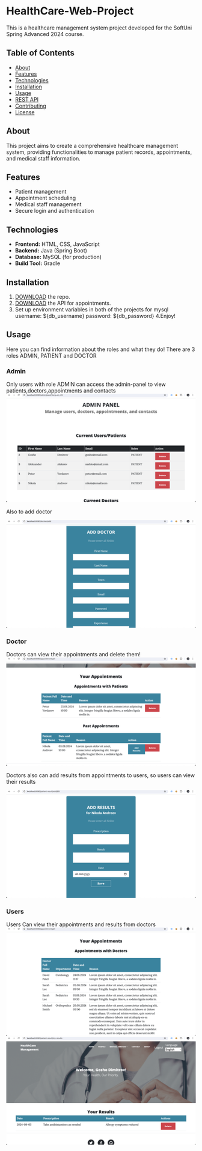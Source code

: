 # HealthCare-Web-Project

This is a healthcare management system project developed for the SoftUni Spring Advanced 2024 course.

## Table of Contents
- [About](#about)
- [Features](#features)
- [Technologies](#technologies)
- [Installation](#installation)
- [Usage](#usage)
- [REST API](#rest-api)
- [Contributing](#contributing)
- [License](#license)

## About
This project aims to create a comprehensive healthcare management system, providing functionalities to manage patient records, appointments, and medical staff information.

## Features
- Patient management
- Appointment scheduling
- Medical staff management
- Secure login and authentication

## Technologies
- **Frontend:** HTML, CSS, JavaScript
- **Backend:** Java (Spring Boot)
- **Database:** MySQL (for production)
- **Build Tool:** Gradle

## Installation
1. [DOWNLOAD](https://github.com/stilyanov/HealthCare-Web-Project/archive/refs/heads/main.zip) the repo.
2. [DOWNLOAD](https://github.com/stilyanov/Healthcare-Appointments/archive/refs/heads/main.zip) the API for appointments.
3. Set up environment variables in both of the projects for mysql
    username: ${db_username}
    password: ${db_password}
4.Enjoy!

## Usage
Here you can find information about the roles and what they do! There are 3 roles ADMIN, PATIENT and DOCTOR
<h3>Admin</h3>
Only users with role ADMIN can access the admin-panel to view patients,doctors,appointments and contacts

<img src="https://github.com/stilyanov/HealthCare-Web-Project/blob/main/src/main/resources/static/images/project/admin.png" max-width=100% />

Also to add doctor

<img src="https://github.com/stilyanov/HealthCare-Web-Project/blob/main/src/main/resources/static/images/project/admin-add-doctor.png" max-width=100% />

<h3>Doctor</h3>
Doctors can view their appointments and delete them!

<img src="https://github.com/stilyanov/HealthCare-Web-Project/blob/main/src/main/resources/static/images/project/doctor.png" max-width=100% />

Doctors also can add results from appointments to users, so users can view their results

<img src="https://github.com/stilyanov/HealthCare-Web-Project/blob/main/src/main/resources/static/images/project/doctor-result.png" max-width=100% />

<h3>Users</h3>
Users Can view their appointments and results from doctors

<img src="https://github.com/stilyanov/HealthCare-Web-Project/blob/main/src/main/resources/static/images/project/user-appointments.png" max-width=100% />

<img src="https://github.com/stilyanov/HealthCare-Web-Project/blob/main/src/main/resources/static/images/project/user-results.png" max-width=100% />
